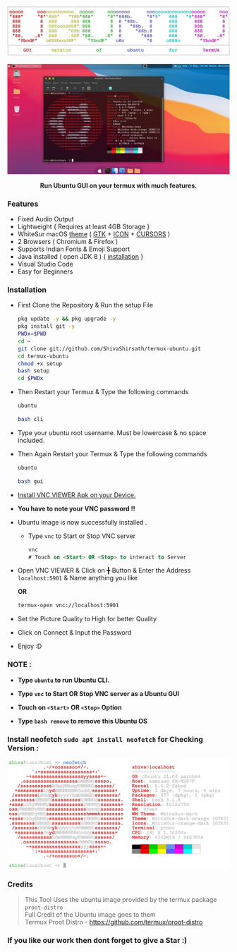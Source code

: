 ![](banner-o.png)
![]()
![](distro/gui.png)

<p align="center"><b>Run Ubuntu GUI on your termux with much features.</b></p>

### Features

- Fixed Audio Output
- Lightweight { Requires at least 4GB Storage }
- WhiteSur macOS [theme](https://github.com/ShivaShirsath/MacOS-theme-for-Ubuntu.git) ( [GTK](https://github.com/vinceliuice/WhiteSur-gtk-theme.git) + [ICON](https://github.com/vinceliuice/WhiteSur-icon-theme.git) + [CURSORS](https://github.com/vinceliuice/WhiteSur-cursors.git) )
- 2 Browsers ( Chromium & Firefox )
- Supports Indian Fonts & Emoji Support
- Java installed ( open JDK 8 ) { [installation](https://github.com/ShivaShirsath/Install-JDK-in-Ubuntu.git) }
- Visual Studio Code 
- Easy for Beginners

### Installation

- First Clone the Repository & Run the setup File

  ```bash
  pkg update -y && pkg upgrade -y
  pkg install git -y
  PWDx=$PWD
  cd ~
  git clone git://github.com/ShivaShirsath/termux-ubuntu.git
  cd termux-ubuntu
  chmod +x setup
  bash setup
  cd $PWDx
  ```

- Then Restart your Termux & Type the following commands

  ```bash
  ubuntu
  ```
  ```bash
  bash cli
  ```

- Type your ubuntu root username. Must be lowercase & no space included.

- Then Again Restart your Termux & Type the following commands

  ```bash
  ubuntu
  ```
  ```bash
  bash gui
  ```

- [ Install VNC VIEWER Apk on your Device. ](https://play.google.com/store/apps/details?id=com.realvnc.viewer.android&hl=en)

- **You have to note your VNC password !!**

- Ubuntu image is now successfully installed .

  - Type `vnc` to Start or Stop VNC server
    ```sql
    vnc
    # Touch on <Start> OR <Stop> to interact to Server
    ```

- Open VNC VIEWER & Click on ╋ Button & Enter the Address `localhost:5901` & Name anything you like
  
  **OR**
  ```bash
  termux-open vnc://localhost:5901
  ```
- Set the Picture Quality to High for better Quality
- Click on Connect & Input the Password 
- Enjoy :D

### NOTE :

- **Type `ubuntu` to run Ubuntu CLI.**
- **Type `vnc` to Start OR Stop VNC server as a Ubuntu GUI**
- **Touch on `<Start>` OR `<Stop>` Option**

- **Type `bash remove` to remove this Ubuntu OS**

### Install neofetch `sudo apt install neofetch` for Checking Version : 

![](distro/cli-o.png)

### Credits 

   
   > This Tool Uses the ubuntu image provided by the termux package `proot-distro`    
   > Full Credit of the Ubuntu image goes to them    
   > Termux Proot Distro - https://github.com/termux/proot-distro   
   

### If you like our work then dont forget to give a Star :)


